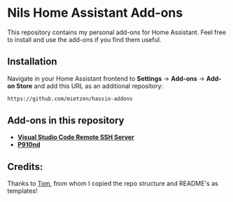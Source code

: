 # Nils Home Assistant Add-ons

This repository contains my personal add-ons for Home Assistant. Feel free to install and use the add-ons if you find them useful.

## Installation

Navigate in your Home Assistant frontend to **Settings** -> **Add-ons** -> **Add-on Store** and add this URL as an additional repository:
```txt
https://github.com/mietzen/hassio-addons
```

## Add-ons in this repository
 - **[Visual Studio Code Remote SSH Server](https://github.com/mietzen/hassio-addons/tree/main/vscode-remote-ssh)**
 - **[P910nd](https://github.com/mietzen/hassio-addons/tree/main/p910nd)**

## Credits:
Thanks to [Tom](https://github.com/thomasmauerer), from whom I copied the repo structure and README's as templates!
